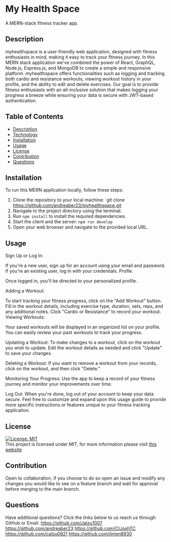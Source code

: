 # My Health Space
A MERN-stack fitness tracker app.

## Description
myhealthspace is a user-friendly web application, designed with fitness enthusiasts in mind, making it easy to track your fitness journey. In this MERN stack application we've combined the power of React, GraphQL, Node.js, Express.js, and MongoDB to create a simple and responsive platform. myhealthspace offers functionalities such as logging and tracking both cardio and resistance workouts, viewing workout history in your profile, and the ability to edit and delete exercises. Our goal is to provide fitness enthusiasts with an all-inclusive solution that makes logging your progress a breeze while ensuring your data is secure with JWT-based authentication.

## Table of Contents

- [Description](#description)
- [Technology](#Technology)
- [Installation](#installation)
- [Usage](#usage)
- [License](#license)
- [Contribution](#contribution)
- [Questions](#questions)

## Installation
To run this MERN application locally, follow these steps:

1. Clone the repository to your local machine: `git clone https://github.com/andreaber23/myhealthspace.git
2. Navigate to the project directory using the terminal.
3. Run `npm install` to install the required dependencies.
4. Start the client and the server: `npm run develop` 
6. Open your web browser and navigate to the provided local URL.

## Usage
Sign Up or Log In:

If you're a new user, sign up for an account using your email and password. If you're an existing user, log in with your credentials.
Profle:

Once logged in, you'll be directed to your personalized profile.

Adding a Workout:

To start tracking your fitness progress, click on the "Add Workout" button.
Fill in the workout details, including exercise type, duration, sets, reps, and any additional notes.
Click "Cardio or Resistance" to record your workout.
Viewing Workouts:

Your saved workouts will be displayed in an organized list on your profile.
You can easily review your past workouts to track your progress.

Updating a Workout:
To make changes to a workout, click on the workout you wish to update.
Edit the workout details as needed and click "Update" to save your changes.

Deleting a Workout:
If you want to remove a workout from your records, click on the workout, and then click "Delete."

Monitoring Your Progress:
Use the app to keep a record of your fitness journey and monitor your improvements over time.

Log Out:
When you're done, log out of your account to keep your data secure.
Feel free to customize and expand upon this usage guide to provide more specific instructions or features unique to your fitness tracking application.

## License

[![License: MIT](https://img.shields.io/badge/License-MIT-yellow.svg)](https://opensource.org/licenses/MIT) <br>
This project is licensed under MIT, for more information please visit [this website](https://opensource.org/licenses/MIT)

## Contribution
Open to collaboration, if you choose to do so open an issue and modify any changes you would like to see on a feature branch and wait for approval before merging to the main branch.

## Questions

Have additional questions? Click the links below to us reach us through GitHub or Email.
https://github.com/Jalzu1007
https://github.com/andreaber23
https://github.com/CIJoshTC
https://github.com/calzu0821
https://github.com/jimen8930



